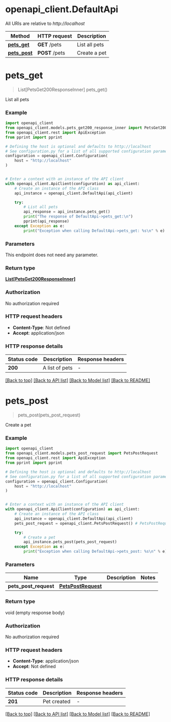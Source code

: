 # openapi_client.DefaultApi

All URIs are relative to *http://localhost*

Method | HTTP request | Description
------------- | ------------- | -------------
[**pets_get**](DefaultApi.md#pets_get) | **GET** /pets | List all pets
[**pets_post**](DefaultApi.md#pets_post) | **POST** /pets | Create a pet


# **pets_get**
> List[PetsGet200ResponseInner] pets_get()

List all pets

### Example


```python
import openapi_client
from openapi_client.models.pets_get200_response_inner import PetsGet200ResponseInner
from openapi_client.rest import ApiException
from pprint import pprint

# Defining the host is optional and defaults to http://localhost
# See configuration.py for a list of all supported configuration parameters.
configuration = openapi_client.Configuration(
    host = "http://localhost"
)


# Enter a context with an instance of the API client
with openapi_client.ApiClient(configuration) as api_client:
    # Create an instance of the API class
    api_instance = openapi_client.DefaultApi(api_client)

    try:
        # List all pets
        api_response = api_instance.pets_get()
        print("The response of DefaultApi->pets_get:\n")
        pprint(api_response)
    except Exception as e:
        print("Exception when calling DefaultApi->pets_get: %s\n" % e)
```



### Parameters

This endpoint does not need any parameter.

### Return type

[**List[PetsGet200ResponseInner]**](PetsGet200ResponseInner.md)

### Authorization

No authorization required

### HTTP request headers

 - **Content-Type**: Not defined
 - **Accept**: application/json

### HTTP response details

| Status code | Description | Response headers |
|-------------|-------------|------------------|
**200** | A list of pets |  -  |

[[Back to top]](#) [[Back to API list]](../README.md#documentation-for-api-endpoints) [[Back to Model list]](../README.md#documentation-for-models) [[Back to README]](../README.md)

# **pets_post**
> pets_post(pets_post_request)

Create a pet

### Example


```python
import openapi_client
from openapi_client.models.pets_post_request import PetsPostRequest
from openapi_client.rest import ApiException
from pprint import pprint

# Defining the host is optional and defaults to http://localhost
# See configuration.py for a list of all supported configuration parameters.
configuration = openapi_client.Configuration(
    host = "http://localhost"
)


# Enter a context with an instance of the API client
with openapi_client.ApiClient(configuration) as api_client:
    # Create an instance of the API class
    api_instance = openapi_client.DefaultApi(api_client)
    pets_post_request = openapi_client.PetsPostRequest() # PetsPostRequest | 

    try:
        # Create a pet
        api_instance.pets_post(pets_post_request)
    except Exception as e:
        print("Exception when calling DefaultApi->pets_post: %s\n" % e)
```



### Parameters


Name | Type | Description  | Notes
------------- | ------------- | ------------- | -------------
 **pets_post_request** | [**PetsPostRequest**](PetsPostRequest.md)|  | 

### Return type

void (empty response body)

### Authorization

No authorization required

### HTTP request headers

 - **Content-Type**: application/json
 - **Accept**: Not defined

### HTTP response details

| Status code | Description | Response headers |
|-------------|-------------|------------------|
**201** | Pet created |  -  |

[[Back to top]](#) [[Back to API list]](../README.md#documentation-for-api-endpoints) [[Back to Model list]](../README.md#documentation-for-models) [[Back to README]](../README.md)

